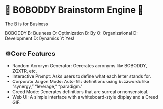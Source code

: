 # 🧠 BOBODDY Brainstorm Engine 🧠
The B is for Business

BOBODDY
B: Business
O: Optimization
B: By
O: Organizational
D: Development
D: Dynamics
Y: Yes!


## ⚙️Core Features
- Random Acronym Generator: Generates acronyms like BOBODDY, ZQXTR, etc.
- Interactive Prompt: Asks users to define what each letter stands for.
- Corporate Jargon Mode: Auto-fills definitions using buzzwords like “synergy,” “leverage,” “paradigm.”
- Creed Mode: Generates definitions that are surreal or nonsensical.
- Web UI: A simple interface with a whiteboard-style display and a Creed GIF.
